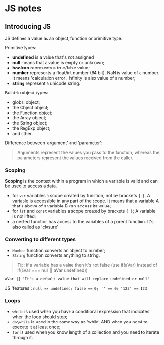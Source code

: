# JS notes

## Introducing JS

JS defines a value as an object, function or primitive type.

Primitive types:
- **undefined** is a value that's not assigned,
- **null** means that a value is empty or unknown;
- **boolean** represents a true/false value;
- **number** represents a float/int number (64 bit). NaN is value of a number. It means 'calculation error'. Infinity is also value of a number;
- **string** represent a unicode string.

Build-in object types: 
- global object;
- the Object object;
- the Function object;
- the Array object;
- the String object;
- the RegExp object;
- and other.

Difference between 'argument' and 'parameter': 
> Arguments represent the values you pass to the function, whereas the parameters represent the values received from the caller.

### Scoping
**Scoping** is the context within a program in which a variable is valid and can be used to access a data.
- for ```var``` variables a scope created by function, not by brackets ```{ }```. A variable is accessible in any part of the scope. It means that a variable A that's above of a variable B can access its value;
- for ```let``` and ```const``` variables a scope created by brackets ```{ }```; A variable is not lifted;
- a nested function has access to the variables of a parent function. It's also called as 'closure'

### Converting to different types
- ```Number``` function converts an object to number;
- ```String``` function converts anything to string.

> Tip: if a variable has a value then it's not false (use if(aVar) instead of if(aVar === null || aVar undefined))

```aVar || "It's a default value that will replace undefined or null"```

JS 'features':
```null == undefined; false == 0; '' == 0; '123' == 123```

### Loops

- ```while``` is used when you have a conditional expression that indicates when the loop should stop;
- ```do\while``` is used in the same way as 'while' AND when you need to execute it at least once;
- ```for``` is used when you know length of a collection and you need to iterate through it.